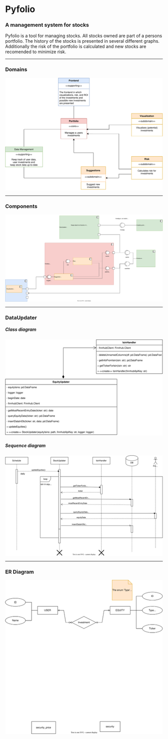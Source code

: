 # Pyfolio
### A management system for stocks

Pyfolio is a tool for managing stocks. All stocks owned are part of a persons portfolio. The history of the stocks is presented in
several different graphs. Additionally the risk of the portfolio is calculated and new stocks are recomended to minimize risk.

---

### Domains

![Domains](UML/domains.svg)

---

### Components

![Components](UML/component.svg)

---

### DataUpdater

##### Class diagram
![DataUpdater class diagram](UML/dataUpdaterClasses.svg)

##### Sequence diagram
![DataUpdater sequence diagram](UML/dataUpdaterSeq.svg)

---

### ER Diagram

![ER](UML/ER.svg)

